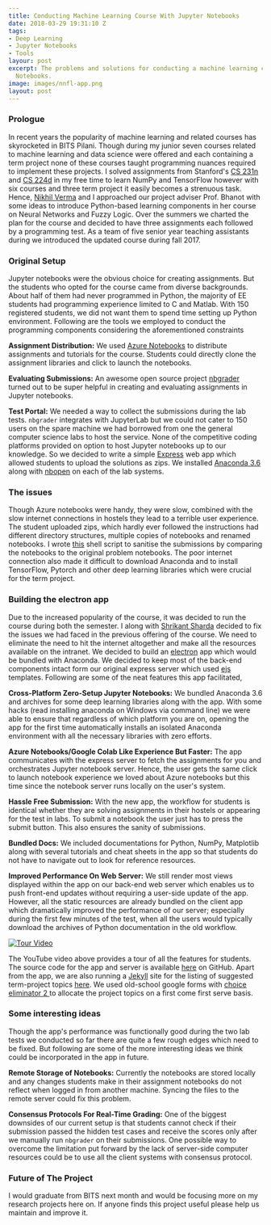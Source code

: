 ```yaml
---
title: Conducting Machine Learning Course With Jupyter Notebooks
date: 2018-03-29 19:31:10 Z
tags:
- Deep Learning
- Jupyter Notebooks
- Tools
layour: post
excerpt: The problems and solutions for conducting a machine learning course in Jupyter
  Notebooks.
image: images/nnfl-app.png
layout: post
---
```


### Prologue

In recent years the popularity of machine learning and related courses has skyrocketed in BITS Pilani. Though during my junior seven courses related to machine learning and data science were offered and each containing a term project none of these courses taught programming nuances required to implement these projects. I solved assignments from Stanford's [CS 231n](cs231n.stanford.edu) and [CS 224d](http://cs224d.stanford.edu/) in my free time to learn NumPy and TensorFlow however  with six courses and three term project it easily becomes a strenuous task. Hence, [Nikhil Verma](nikhilweee.github.io) and I approached our project adviser Prof. Bhanot with some ideas to introduce Python-based learning components in her course on Neural Networks and Fuzzy Logic. Over the summers we charted the plan for the course and decided to have three assignments each followed by a programming test. As a team of five senior year teaching assistants during we introduced the updated course during fall 2017.

### Original Setup

Jupyter notebooks were the obvious choice for creating assignments. But the students who opted for the course came from diverse backgrounds. About half of them had never programmed in Python, the majority of EE students had programming experience limited to C and Matlab. With 150 registered students, we did not want them to spend time setting up Python environment. Following are the tools we employed to conduct the programming components considering the aforementioned constraints

**Assignment Distribution:**  We used [Azure Notebooks](https://notebooks.azure.com/nnfl/libraries) to distribute assignments and tutorials for the course. Students could directly clone the assignment libraries and click to launch the notebooks.

**Evaluating Submissions:** An awesome open source project [nbgrader](http://nbgrader.readthedocs.io/en/stable/) turned out to be super helpful in creating and evaluating assignments in Jupyter notebooks.

**Test Portal:** We needed a way to collect the submissions during the lab tests. `nbgrader` integrates with JupyterLab but we could not cater to 150 users on the spare machine we had borrowed from one the general computer science labs to host the service. None of the competitive coding platforms provided on option to host Jupyter notebooks up to our knowledge. So we decided to write a simple [Express](https://expressjs.com) web app which allowed students to upload the solutions as zips. We installed [Anaconda 3.6](https://anaconda.org/) along with [nbopen](https://github.com/takluyver/nbopen) on each of the lab systems.

### The issues

Though Azure notebooks were handy, they were slow, combined with the slow internet connections in hostels they lead to a terrible user experience. The student uploaded zips, which hardly ever followed the instructions had different directory structures, multiple copies of notebooks and renamed notebooks. I wrote [this](https://gist.github.com/AgrawalAmey/4e499d0334e4d05c783cd8504fe7fe82) shell script to sanitise the submissions by comparing the notebooks to the original problem notebooks. The poor internet connection also made it difficult to download Anaconda and to install TensorFlow, Pytorch and other deep learning libraries which were crucial for the term project.

### Building the electron app

Due to the increased popularity of the course, it was decided to run the course during both the semester. I along with [Shrikant Sharda](https://github.com/shrikantsharda) decided to fix the issues we had faced in the previous offering of the course. We need to eliminate the need to hit the internet altogether and make all the resources available on the intranet. We decided to build an [electron](electron.atom.io) app which would be bundled with Anaconda. We decided to keep most of the back-end components intact form our original express server which used [ejs](https://www.npmjs.com/package/ejs) templates. Following are some of the neat features this app facilitated,

**Cross-Platform Zero-Setup Jupyter Notebooks:**  We bundled Anaconda 3.6 and archives for some deep learning libraries along with the app. With some hacks (read installing anaconda on Windows via command line) we were able to ensure that regardless of which platform you are on, opening the app for the first time automatically installs an isolated Anaconda environment with all the necessary libraries with zero efforts.

**Azure Notebooks/Google Colab Like Experience But Faster:** The app communicates with the express server to fetch the assignments for you and orchestrates Jupyter notebook server. Hence, the user gets the same click to launch notebook experience we loved about Azure notebooks but this time since the notebook server runs locally on the user's system.

**Hassle Free Submission:** With the new app, the workflow for students is identical whether they are solving assignments in their hostels or appearing for the test in labs. To submit a notebook the user just has to press the submit button. This also ensures the sanity of submissions.

**Bundled Docs:** We included documentations for Python, NumPy, Matplotlib along with several tutorials and cheat sheets in the app so that students do not have to navigate out to look for reference resources.

**Improved Performance On Web Server:** We still render most views displayed within the app on our back-end web server which enables us to push front-end updates without requiring a user-side update of the app. However, all the static resources are already bundled on the client app which dramatically improved the performance of our server; especially during the first few minutes of the test, when all the users would typically download the archives of Python documentation in the old workflow.

[![Tour Video](https://j.gifs.com/l5EDy7.gif)](https://www.youtube.com/watch?v=fiKaIJcfsAs&feature=youtu.be)

The YouTube video above provides a tour of all the features for students. The source code for the app and server is available [here](https://github.com/AgrawalAmey/nnfl-app) on GitHub. Apart from the app, we are also running a [Jekyll](https://jekyllrb.com/) site for the listing of suggested term-project topics [here](https://nnfl.github.io). We used old-school google forms with [choice eliminator 2 ](https://chrome.google.com/webstore/detail/choice-eliminator-2/mnhoinjhhhafgieggnhjekliaodnkigj?utm_source=permalink) to allocate the project topics on a first come first serve basis.

### Some interesting ideas

Though the app's performance was functionally good during the two lab tests we conducted so far there are quite a few rough edges which need to be fixed. But following are some of the more interesting ideas we think could be incorporated in the app in future.

**Remote Storage of Notebooks:** Currently the notebooks are stored locally and any changes students make in their assignment notebooks do not reflect when logged in from another machine. Syncing the files to the remote server could fix this problem.

**Consensus Protocols For Real-Time Grading:** One of the biggest downsides of our current setup is that students cannot check if their submission passed the hidden test cases and receive the scores only after we manually run `nbgrader` on their submissions. One possible way to overcome the limitation put forward by the lack of server-side computer resources could be to use all the client systems with consensus protocol.

### Future of The Project

I would graduate from BITS next month and would be focusing more on my research projects here on. If anyone finds this project useful please help us maintain and improve it. 
